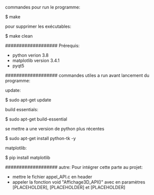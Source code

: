 commandes pour run le programme:

$ make

pour supprimer les exécutables:

$ make clean

###################
Prérequis:
- python verion 3.8
- matplotlib version 3.4.1
- pyqt5

################### commandes utiles a run avant lancement du programme:

update:

$ sudo apt-get update

build essentials:

$ sudo apt-get build-essential

se mettre a une version de python plus récentes

$ sudo apt-get install python-tk -y

matplotlib:

$ pip install matplotlib

################### autre:
Pour intégrer cette parte au projet:

- mettre le fichier appel_API.c en header
- appeler la fonction void "Affichage3D_API()" avec en paramètres [PLACEHOLDER], [PLACEHOLDER] et [PLACEHOLDER]

